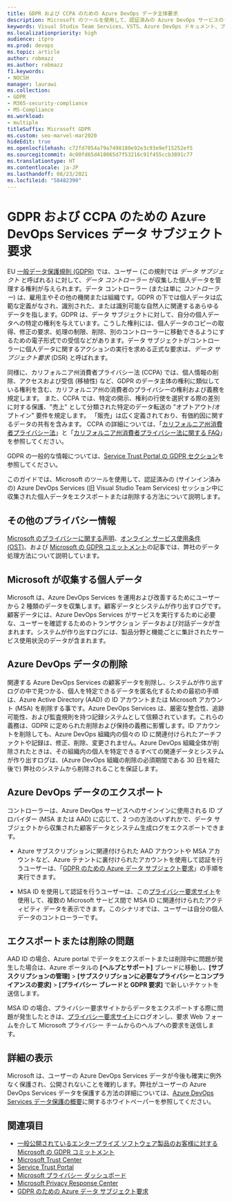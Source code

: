 ```yaml
---
title: GDPR および CCPA のための Azure DevOps データ主体要求
description: Microsoft のツールを使用して、認証済みの Azure DevOps サービスのセッション中に収集された個人データをエクスポートまたは削除する方法について説明します。
keywords: Visual Studio Team Services、VSTS、Azure DevOps ドキュメント、プライバシー、GDPR、CCPA
ms.localizationpriority: high
audience: itpro
ms.prod: devops
ms.topic: article
author: robmazz
ms.author: robmazz
f1.keywords:
- NOCSH
manager: laurawi
ms.collection:
- GDPR
- M365-security-compliance
- MS-Compliance
ms.workload:
- multiple
titleSuffix: Microsoft GDPR
ms.custom: seo-marvel-mar2020
hideEdit: true
ms.openlocfilehash: c72fd7054a79a7498180e92e3c93e9ef15252ef5
ms.sourcegitcommit: 4c00fd65d418065d7f53216c91f455ccb3891c77
ms.translationtype: HT
ms.contentlocale: ja-JP
ms.lasthandoff: 08/23/2021
ms.locfileid: "58482390"
---
```

# <a name="azure-devops-services-data-subject-requests-for-the-gdpr-and-ccpa"></a>GDPR および CCPA のための Azure DevOps Services データ サブジェクト要求

EU [一般データ保護規則 (GDPR)](https://ec.europa.eu/justice/data-protection/reform/index_en.htm) では、ユーザー (この規則では *データ サブジェクト* と呼ばれる) に対して、*データ コントローラー* が収集した個人データを管理する権利が与えられます。データ コントローラー (または単に *コントローラー*) は、雇用主やその他の機関または組織です。GDPR の下では個人データは広範な定義がなされ、識別された、または識別可能な自然人に関連するあらゆるデータを指します。GDPR は、データ サブジェクトに対して、自分の個人データへの特定の権利を与えています。こうした権利には、個人データのコピーの取得、修正の要求、処理の制限、削除、別のコントローラーに移動できるようにするための電子形式での受信などがあります。データ サブジェクトがコントローラーに個人データに関するアクションの実行を求める正式な要求は、*データ サブジェクト要求* (DSR) と呼ばれます。

同様に、カリフォルニア州消費者プライバシー法 (CCPA) では、個人情報の削除、アクセスおよび受信 (移植性) など、GDPR のデータ主体の権利に類似している権利を含む、カリフォルニア州の消費者のプライバシーの権利および義務を規定します。  また、CCPA では、特定の開示、権利の行使を選択する際の差別に対する保護、"売上" として分類された特定のデータ転送の "オプトアウト/オプトイン" 要件を規定します。 「販売」は広く定義されており、有価約因に関するデータの共有を含みます。 CCPA の詳細については、「[カリフォルニア州消費者プライバシー法](offering-ccpa.md)」と「[カリフォルニア州消費者プライバシー法に関する FAQ](ccpa-faq.yml)」を参照してください。

GDPR の一般的な情報については、[Service Trust Portal の GDPR セクション](https://servicetrust.microsoft.com/ViewPage/GDPRGetStarted)を参照してください。

このガイドでは、Microsoft のツールを使用して、認証済みの (サインイン済みの) Azure DevOps Services (旧 Visual Studio Team Services) セッション中に収集された個人データをエクスポートまたは削除する方法について説明します。

## <a name="additional-privacy-information"></a>その他のプライバシー情報

[Microsoft のプライバシーに関する声明](https://privacy.microsoft.com/privacystatement)、[オンライン サービス使用条件 (OST)](https://www.microsoft.com/licensing/product-licensing/products.aspx)、および [Microsoft の GDPR コミットメント](/legal/gdpr)の記事では、弊社のデータ処理方法について説明しています。

## <a name="personal-data-we-collect"></a>Microsoft が収集する個人データ

Microsoft は、Azure DevOps Services を運用および改善するためにユーザーから 2 種類のデータを収集します。顧客データとシステムが作り出すログです。顧客データには、Azure DevOps Services がサービスを実行するために必要な、ユーザーを確認するためのトランザクション データおよび対話データが含まれます。システムが作り出すログには、製品分野と機能ごとに集計されたサービス使用状況のデータが含まれます。

## <a name="delete-azure-devops-data"></a>Azure DevOps データの削除

関連する Azure DevOps Services の顧客データを削除し、システムが作り出すログの中で見つかる、個人を特定できるデータを匿名化するための最初の手順は、Azure Active Directory (AAD) の ID アカウントまたは Microsoft アカウント (MSA) を削除する事です。Azure DevOps Services は、厳密な整合性、追跡可能性、および監査規則を持つ記録システムとして信頼されています。これらの義務は、GDPR に定められた削除および保持の義務に影響します。ID アカウントを削除しても、Azure DevOps 組織内の個々の ID に関連付けられたアーチファクトや記録は、修正、削除、変更されません。Azure DevOps 組織全体が削除されたときは、その組織内の個人を特定できるすべての関連データとシステムが作り出すログは、(Azure DevOps 組織の削除の必須期間である 30 日を経た後で) 弊社のシステムから削除されることを保証します。

## <a name="export-azure-devops-data"></a>Azure DevOps データのエクスポート

コントローラーは、Azure DevOps サービスへのサインインに使用される ID プロバイダー (MSA または AAD) に応じて、2 つの方法のいずれかで、データ サブジェクトから収集された顧客データとシステム生成ログをエクスポートできます。

- Azure サブスクリプションに関連付けられた AAD アカウントや MSA アカウントなど、Azure テナントに裏付けられたアカウントを使用して認証を行うユーザーは、「[GDPR のための Azure データ サブジェクト要求](gdpr-dsr-azure.md)」の手順を実行できます。

- MSA ID を使用して認証を行うユーザーは、この[プライバシー要求サイト](https://www.microsoft.com/concern/privacyrequest-msa)を使用して、複数の Microsoft サービス間で MSA ID に関連付けられたアクティビティ データを表示できます。このシナリオでは、ユーザーは自分の個人データのコントローラーです。

## <a name="export-or-delete-issues"></a>エクスポートまたは削除の問題

AAD ID の場合、Azure portal でデータをエクスポートまたは削除中に問題が発生した場合は、Azure ポータルの **[ヘルプとサポート]** ブレードに移動し、**[サブスクリプションの管理]** > **[サブスクリプションに必要なプライバシーとコンプライアンスの要求]** > **[プライバシー ブレードと GDPR 要求]** で新しいチケットを送信します。

MSA ID の場合、プライバシー要求サイトからデータをエクスポートする際に問題が発生したときは、[プライバシー要求サイト](https://www.microsoft.com/concern/privacyrequest-msa)にログオンし、要求 Web フォームを介して Microsoft プライバシー チームからのヘルプへの要求を送信します。

## <a name="learn-more"></a>詳細の表示

Microsoft は、ユーザーの Azure DevOps Services データが今後も確実に例外なく保護され、公開されないことを確約します。弊社がユーザーの Azure DevOps Services データを保護する方法の詳細については、[Azure DevOps Services データ保護の概要](/vsts/articles/team-services-security-whitepaper)に関するホワイトペーパーを参照してください。

## <a name="see-also"></a>関連項目

- [一般公開されているエンタープライズ ソフトウェア製品のお客様に対する Microsoft の GDPR コミットメント](/legal/gdpr)
- [Microsoft Trust Center](https://www.microsoft.com/trust-center/privacy/gdpr-overview)
- [Service Trust Portal](https://servicetrust.microsoft.com/ViewPage/GDPRGetStarted)
- [Microsoft プライバシー ダッシュボード](https://account.microsoft.com/privacy)
- [Microsoft Privacy Response Center](https://aka.ms/userprivacysite)
- [GDPR のための Azure データ サブジェクト要求](gdpr-dsr-azure.md)
